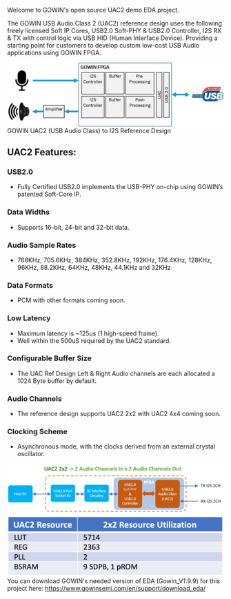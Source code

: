Welcome to GOWIN's open source UAC2 demo EDA project. 

The GOWIN USB Audio Class 2 (UAC2) reference design uses the following freely licensed Soft IP Cores,
USB2.0 Soft-PHY & USB2.0 Controller, I2S RX & TX with control logic via USB HID (Human Interface Device).
Providing a starting point for customers to develop custom low-cost USB Audio applications using GOWIN FPGA.

<img src="pic/UAC2_I2S.jpg" align="right">
GOWIN UAC2 (USB Audio Class) to I2S Reference Design

## UAC2 Features:

### USB2.0
* Fully Certified USB2.0 implements the USB-PHY on-chip using GOWIN’s patented Soft-Core IP.
### Data Widths
* Supports 16-bit, 24-bit and 32-bit data.
### Audio Sample Rates
* 768KHz, 705.6KHz, 384KHz, 352.8KHz, 192KHz, 176.4KHz, 128KHz, 96KHz, 88.2KHz, 64KHz, 48KHz, 44.1KHz and 32KHz
### Data Formats
* PCM with other formats coming soon.
### Low Latency
* Maximum latency is ~125us (1 high-speed frame).
* Well within the 500uS required by the UAC2 standard.
### Configurable Buffer Size
* The UAC Ref Design Left & Right Audio channels are each allocated a 1024 Byte buffer by default.
### Audio Channels 
* The reference design supports UAC2 2x2 with UAC2 4x4 coming soon.
### Clocking Scheme
* Asynchronous mode, with the clocks derived from an external crystal oscillator.

<img src="pic/UAC2 Ref Design.png" align="right">

<img src="pic/UAC2_Resource_Table.png" align="right">

You can download GOWIN's needed version of EDA (Gowin_V1.9.9) for this project here: https://www.gowinsemi.com/en/support/download_eda/
